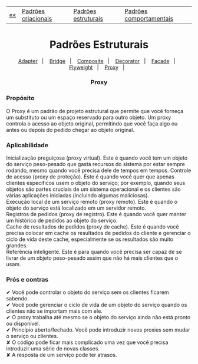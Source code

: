 <h5 align="center">
<table align="center">
  <tr>
    <td><a href="https://github.com/jfmsantos/design-patterns">«« </a></td>
    <td><a href="https://github.com/jfmsantos/design-patterns/tree/master/src/creational">Padrões criacionais</a></td>
    <td><a href="https://github.com/jfmsantos/design-patterns/tree/master/src/estruturais">Padrões estruturais</a></td>
    <td><a href="https://github.com/jfmsantos/design-patterns/tree/master/src/comportamentais">Padrões comportamentais</a></td>
  </tr>
</table>
</h5>

<h1 align="center">
  Padrões Estruturais
</h1>

<p align="center">
  <a href="https://github.com/jfmsantos/design-patterns/tree/master/src/estruturais/adapter">Adapter</a>&nbsp;&nbsp;&nbsp;|&nbsp;&nbsp;&nbsp;
  <a href="https://github.com/jfmsantos/design-patterns/tree/master/src/estruturais/bridge">Bridge</a>&nbsp;&nbsp;&nbsp;|&nbsp;&nbsp;&nbsp;
  <a href="https://github.com/jfmsantos/design-patterns/tree/master/src/estruturais/composite">Composite</a>&nbsp;&nbsp;&nbsp;|&nbsp;&nbsp;&nbsp;
  <a href="https://github.com/jfmsantos/design-patterns/tree/master/src/estruturais/decorator">Decorator</a>&nbsp;&nbsp;&nbsp;|&nbsp;&nbsp;&nbsp;
  <a href="https://github.com/jfmsantos/design-patterns/tree/master/src/estruturais/facade">Facade</a>&nbsp;&nbsp;&nbsp;|&nbsp;&nbsp;&nbsp;
  <a href="https://github.com/jfmsantos/design-patterns/tree/master/src/estruturais/flyweight">Flyweight</a>&nbsp;&nbsp;&nbsp;|&nbsp;&nbsp;&nbsp;
  <a href="https://github.com/jfmsantos/design-patterns/tree/master/src/estruturais/proxy">Proxy</a>&nbsp;&nbsp;&nbsp;|&nbsp;&nbsp;&nbsp;
</p>

<h3 align="center">
  Proxy
</h3>

<h3 align="left">
  Propósito
</h3>
 
O Proxy é um padrão de projeto estrutural que permite que você forneça um substituto ou um espaço reservado para outro objeto. Um proxy controla o acesso ao objeto original, permitindo que você faça algo ou antes ou depois do pedido chegar ao objeto original.

<h3 align="left">
  Aplicabilidade
</h3>

  Inicialização preguiçosa (proxy virtual). Este é quando você tem um objeto do serviço peso-pesado que gasta recursos do sistema por estar sempre rodando, mesmo quando você precisa dele de tempos em tempos.
 Controle de acesso (proxy de proteção). Este é quando você quer que apenas clientes específicos usem o objeto do serviço; por exemplo, quando seus objetos são partes cruciais de um sistema operacional e os clientes são várias aplicações iniciadas (incluindo algumas maliciosas).
  <br>
 Execução local de um serviço remoto (proxy remoto). Este é quando o objeto do serviço está localizado em um servidor remoto.
 <br>
 Registros de pedidos (proxy de registro). Este é quando você quer manter um histórico de pedidos ao objeto do serviço.
 <br>
 Cache de resultados de pedidos (proxy de cache). Este é quando você precisa colocar em cache os resultados de pedidos do cliente e gerenciar o ciclo de vida deste cache, especialmente se os resultados são muito grandes.
 <br>
 Referência inteligente. Este é para quando você precisa ser capaz de se livrar de um objeto peso-pesado assim que não há mais clientes que o usam.
 
  
<h3 align="left">
  Prós e contras
</h3>

✔  Você pode controlar o objeto do serviço sem os clientes ficarem sabendo.
 <br>
✔ Você pode gerenciar o ciclo de vida de um objeto do serviço quando os clientes não se importam mais com ele.
<br>
✔ O proxy trabalha até mesmo se o objeto do serviço ainda não está pronto ou disponível.
<br>
✔ Princípio aberto/fechado. Você pode introduzir novos proxies sem mudar o serviço ou clientes.
<br>
✘    O código pode ficar mais complicado uma vez que você precisa introduzir uma série de novas classes.
<br>
✘ A resposta de um serviço pode ter atrasos.
